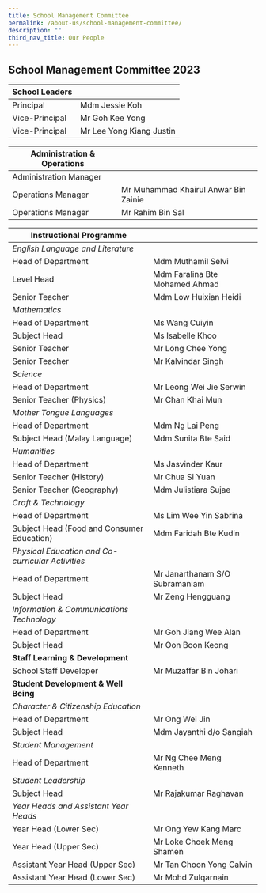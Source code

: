 ```yaml
---
title: School Management Committee
permalink: /about-us/school-management-committee/
description: ""
third_nav_title: Our People
---
```

## School Management Committee 2023


| School Leaders |  | 
| -------- | -------- |
| Principal| Mdm Jessie Koh|
| Vice-Principal| Mr Goh Kee Yong|
|Vice-Principal| Mr Lee Yong Kiang Justin|


| Administration & Operations |  | 
| -------- | -------- |
|Administration Manager|
|Operations Manager|Mr Muhammad Khairul Anwar Bin Zainie |
|Operations Manager|Mr Rahim Bin Sal |

| Instructional Programme |  | 
| -------- | -------- |
| *English Language and Literature*| |
| Head of Department	| Mdm Muthamil Selvi|
| Level Head	| Mdm Faralina Bte Mohamed Ahmad|
|Senior Teacher| Mdm Low Huixian Heidi|
| *Mathematics*| |
| Head of Department	| Ms Wang Cuiyin|
|Subject Head | Ms Isabelle Khoo |
|Senior Teacher| Mr Long Chee Yong|
|Senior Teacher| Mr Kalvindar Singh|
| *Science*| |
| Head of Department	| Mr Leong Wei Jie Serwin|
|Senior Teacher (Physics)	|Mr Chan Khai Mun|
| *Mother Tongue Languages*| |
| Head of Department	| Mdm Ng Lai Peng|
|Subject Head (Malay Language)	| Mdm Sunita Bte Said|
| *Humanities*| |
| Head of Department	| Ms Jasvinder Kaur|
|Senior Teacher (History)		| Mr Chua Si Yuan|
|Senior Teacher (Geography)		| Mdm Julistiara Sujae|
| *Craft & Technology*| |
| Head of Department	| Ms Lim Wee Yin Sabrina|
|Subject Head (Food and Consumer Education)		| Mdm Faridah Bte Kudin|
| *Physical Education and Co-curricular Activities*| |
| Head of Department	| Mr Janarthanam S/O Subramaniam|
|Subject Head | Mr Zeng Hengguang|
| *Information & Communications Technology*| |
| Head of Department	| Mr Goh Jiang Wee Alan|
| Subject Head	| Mr Oon Boon Keong|
| **Staff Learning & Development**| |
| School Staff Developer		| Mr Muzaffar Bin Johari|
|**Student Development & Well Being**| |
|*Character & Citizenship Education*| |
| Head of Department			| Mr Ong Wei Jin|
| Subject Head				| Mdm Jayanthi d/o Sangiah|
|*Student Management*| |
| Head of Department			| Mr Ng Chee Meng Kenneth|
|*Student Leadership*| |
| Subject Head			| Mr Rajakumar Raghavan|
|*Year Heads and Assistant Year Heads*| |
| Year Head (Lower Sec)				| Mr Ong Yew Kang Marc|
|Year Head (Upper Sec)			| Mr Loke Choek Meng Shamen|
| Assistant Year Head (Upper Sec)					| Mr Tan Choon Yong Calvin|
| Assistant Year Head (Lower Sec)			| Mr Mohd Zulqarnain|